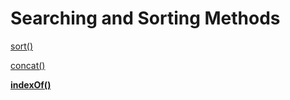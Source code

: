 # Searching and Sorting Methods

[sort()](Searching%20and%20Sorting%20Methods%2086a802d638f94d72a0e2b6fb6ffd29b8/sort()%20f604d7c63cb0451d88087b2672d05185.md)

[concat()](Searching%20and%20Sorting%20Methods%2086a802d638f94d72a0e2b6fb6ffd29b8/concat()%204832ccd83eed4d5abdff5f682d11b67e.md)

[**indexOf()**](Searching%20and%20Sorting%20Methods%2086a802d638f94d72a0e2b6fb6ffd29b8/indexOf()%202be8cd6101eb470aa96b97b536a6eb4f.md)